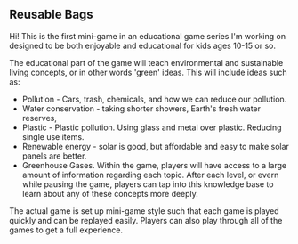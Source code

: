 ## Reusable Bags
Hi! This is the first mini-game in an educational game series I'm working on designed to be both enjoyable and educational for kids ages 10-15 or so.

The educational part of the game will teach environmental and sustainable living concepts, or in other words 'green' ideas. This will include ideas such as:
* Pollution - Cars, trash, chemicals, and how we can reduce our pollution.
* Water conservation - taking shorter showers, Earth's fresh water reserves, 
* Plastic - Plastic pollution. Using glass and metal over plastic. Reducing single use items.
* Renewable energy - solar is good, but affordable and easy to make solar panels are better.
* Greenhouse Gases.
Within the game, players will have access to a large amount of information regarding each topic. After each level, or evern while pausing the game, players can tap into this knowledge base to learn about any of these concepts more deeply.

The actual game is set up mini-game style such that each game is played quickly and can be replayed easily. Players can also play through all of the games to get a full experience.
